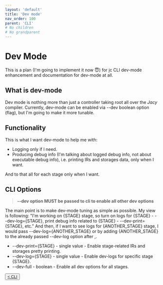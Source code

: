 ```yaml
---
layout: 'default'
title: 'Dev mode'
nav_order: 100
parent: 'CLI'
# No children
# No grandparent
---
```


# Dev Mode

This is a plan (I'm going to implement it now 😇) for <span class="inline-code highlight-jc hljs">jc</span> CLI dev-mode enhancement and documentation for dev-mode at all.

## What is dev-mode

Dev mode is nothing more than just a controller taking root all over the _Jacy_ compiler.
Currently, dev-mode can be enabled via <span class="inline-code highlight-jc hljs">--dev</span> boolean option (flag), but I'm going to make it more tunable.

## Functionality

This is what I want dev-mode to help me with:

- Logging only if I need.
- Producing debug info (I'm talking about logged debug info, not about executable debug info), i.e. printing IRs and storages data, only when I want.

And to that all for each stage only when I want.

## CLI Options

> __--dev option MUST be passed to cli to enable all other dev options__

The main point is to make dev-mode tuning as simple as possible.
My view is following: "I'm working on {STAGE} stage, so turn on logs for {STAGE} - <span class="inline-code highlight-jc hljs">--dev-log={STAGE}</span>, print debug info related to {STAGE} - <span class="inline-code highlight-jc hljs">--dev-print={STAGE}</span>, etc."
And then, if I want to see logs for {ANOTHER_STAGE} stage, I would pass <span class="inline-code highlight-jc hljs">--dev-log={ANOTHER_STAGE}</span> or by adding <span class="inline-code highlight-jc hljs">{ANOTHER_STAGE}</span> to the already passed <span class="inline-code highlight-jc hljs">--dev-log</span> option after <span class="inline-code highlight-jc hljs">,</span>.

- <span class="inline-code highlight-jc hljs">--dev-print={STAGE}</span> - single value - Enable stage-related IRs and storages pretty printing.
- <span class="inline-code highlight-jc hljs">--dev-log={STAGE}</span> - single value - Enable dev-logs for specific stage <span class="inline-code highlight-jc hljs">{STAGE}</span>.
- <span class="inline-code highlight-jc hljs">--dev-full</span> - boolean - Enable all <span class="inline-code highlight-jc hljs">dev</span> options for all stages.
<div class="nav-btn-block">
    <button class="nav-btn left">
    <a class="link" href="/Jacy-Dev-Book/cli/index.html">< CLI</a>
</button>

    
</div>
